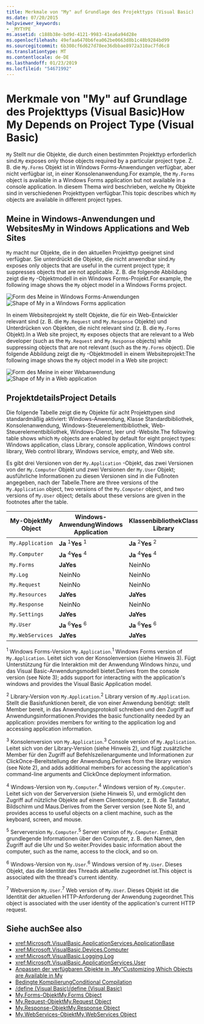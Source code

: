 ```yaml
---
title: Merkmale von "My" auf Grundlage des Projekttyps (Visual Basic)
ms.date: 07/20/2015
helpviewer_keywords:
- _MYTYPE
ms.assetid: c188b38e-bd9d-4121-9983-41ea6a94d28e
ms.openlocfilehash: 49efaa6470b6fea062be0663d8b1c48b9284bd99
ms.sourcegitcommit: 6b308cf6d627d78ee36dbbae8972a310ac7fd6c8
ms.translationtype: MT
ms.contentlocale: de-DE
ms.lasthandoff: 01/23/2019
ms.locfileid: "54671992"
---
```

# <a name="how-my-depends-on-project-type-visual-basic"></a><span data-ttu-id="2b948-102">Merkmale von "My" auf Grundlage des Projekttyps (Visual Basic)</span><span class="sxs-lookup"><span data-stu-id="2b948-102">How My Depends on Project Type (Visual Basic)</span></span>
<span data-ttu-id="2b948-103">`My` Stellt nur die Objekte, die durch einen bestimmten Projekttyp erforderlich sind.</span><span class="sxs-lookup"><span data-stu-id="2b948-103">`My` exposes only those objects required by a particular project type.</span></span> <span data-ttu-id="2b948-104">Z. B. die `My.Forms` Objekt ist in Windows Forms-Anwendungen verfügbar, aber nicht verfügbar ist, in einer Konsolenanwendung.</span><span class="sxs-lookup"><span data-stu-id="2b948-104">For example, the `My.Forms` object is available in a Windows Forms application but not available in a console application.</span></span> <span data-ttu-id="2b948-105">In diesem Thema wird beschrieben, welche `My` Objekte sind in verschiedenen Projekttypen verfügbar.</span><span class="sxs-lookup"><span data-stu-id="2b948-105">This topic describes which `My` objects are available in different project types.</span></span>  
  
## <a name="my-in-windows-applications-and-web-sites"></a><span data-ttu-id="2b948-106">Meine in Windows-Anwendungen und Websites</span><span class="sxs-lookup"><span data-stu-id="2b948-106">My in Windows Applications and Web Sites</span></span>  
 <span data-ttu-id="2b948-107">`My` macht nur Objekte, die in den aktuellen Projekttyp geeignet sind verfügbar. Sie unterdrückt die Objekte, die nicht anwendbar sind.</span><span class="sxs-lookup"><span data-stu-id="2b948-107">`My` exposes only objects that are useful in the current project type; it suppresses objects that are not applicable.</span></span> <span data-ttu-id="2b948-108">Z. B. die folgende Abbildung zeigt die `My` -Objektmodell in ein Windows Forms-Projekt.</span><span class="sxs-lookup"><span data-stu-id="2b948-108">For example, the following image shows the `My` object model in a Windows Forms project.</span></span>  
  
 <span data-ttu-id="2b948-109">![Form des Meine in Windows Forms-Anwendungen](../../../visual-basic/developing-apps/development-with-my/media/myinwinform.png "MyInWinForm")</span><span class="sxs-lookup"><span data-stu-id="2b948-109">![Shape of My in a Windows Forms application](../../../visual-basic/developing-apps/development-with-my/media/myinwinform.png "MyInWinForm")</span></span>  
  
 <span data-ttu-id="2b948-110">In einem Websiteprojekt `My` stellt Objekte, die für ein Web-Entwickler relevant sind (z. B. die `My.Request` und `My.Response` Objekte) und Unterdrücken von Objekten, die nicht relevant sind (z. B. die `My.Forms` Objekt).</span><span class="sxs-lookup"><span data-stu-id="2b948-110">In a Web site project, `My` exposes objects that are relevant to a Web developer (such as the `My.Request` and `My.Response` objects) while suppressing objects that are not relevant (such as the `My.Forms` object).</span></span> <span data-ttu-id="2b948-111">Die folgende Abbildung zeigt die `My` -Objektmodell in einem Websiteprojekt:</span><span class="sxs-lookup"><span data-stu-id="2b948-111">The following image shows the `My` object model in a Web site project:</span></span>  
  
 <span data-ttu-id="2b948-112">![Form des Meine in einer Webanwendung](../../../visual-basic/developing-apps/development-with-my/media/myinweb.png "MyInWeb")</span><span class="sxs-lookup"><span data-stu-id="2b948-112">![Shape of My in a Web application](../../../visual-basic/developing-apps/development-with-my/media/myinweb.png "MyInWeb")</span></span>  
  
## <a name="project-details"></a><span data-ttu-id="2b948-113">Projektdetails</span><span class="sxs-lookup"><span data-stu-id="2b948-113">Project Details</span></span>  
 <span data-ttu-id="2b948-114">Die folgende Tabelle zeigt die `My` Objekte für acht Projekttypen sind standardmäßig aktiviert: Windows-Anwendung, Klasse Standardbibliothek, Konsolenanwendung, Windows-Steuerelementbibliothek, Web-Steuerelementbibliothek, Windows-Dienst, leer und -Website.</span><span class="sxs-lookup"><span data-stu-id="2b948-114">The following table shows which `My` objects are enabled by default for eight project types: Windows application, class Library, console application, Windows control library, Web control library, Windows service, empty, and Web site.</span></span>  
  
 <span data-ttu-id="2b948-115">Es gibt drei Versionen von der `My.Application` -Objekt, das zwei Versionen von der `My.Computer` Objekt und zwei Versionen der `My.User` Objekt; ausführliche Informationen zu diesen Versionen sind in die Fußnoten angegeben, nach der Tabelle.</span><span class="sxs-lookup"><span data-stu-id="2b948-115">There are three versions of the `My.Application` object, two versions of the `My.Computer` object, and two versions of `My.User` object; details about these versions are given in the footnotes after the table.</span></span>  
  
|<span data-ttu-id="2b948-116">My-Objekt</span><span class="sxs-lookup"><span data-stu-id="2b948-116">My Object</span></span>|<span data-ttu-id="2b948-117">Windows-Anwendung</span><span class="sxs-lookup"><span data-stu-id="2b948-117">Windows Application</span></span>|<span data-ttu-id="2b948-118">Klassenbibliothek</span><span class="sxs-lookup"><span data-stu-id="2b948-118">Class Library</span></span>|<span data-ttu-id="2b948-119">Konsolenanwendung</span><span class="sxs-lookup"><span data-stu-id="2b948-119">Console Application</span></span>|<span data-ttu-id="2b948-120">Windows-Steuerelementbibliothek</span><span class="sxs-lookup"><span data-stu-id="2b948-120">Windows Control Library</span></span>|<span data-ttu-id="2b948-121">Websteuerelementbibliothek</span><span class="sxs-lookup"><span data-stu-id="2b948-121">Web Control Library</span></span>|<span data-ttu-id="2b948-122">Windows-Dienst</span><span class="sxs-lookup"><span data-stu-id="2b948-122">Windows Service</span></span>|<span data-ttu-id="2b948-123">Empty</span><span class="sxs-lookup"><span data-stu-id="2b948-123">Empty</span></span>|<span data-ttu-id="2b948-124">Website</span><span class="sxs-lookup"><span data-stu-id="2b948-124">Web Site</span></span>|  
|---|---|---|---|---|---|---|---|---|  
|`My.Application`|<span data-ttu-id="2b948-125">**Ja** <sup>1</sup></span><span class="sxs-lookup"><span data-stu-id="2b948-125">**Yes** <sup>1</sup></span></span>|<span data-ttu-id="2b948-126">**Ja** <sup>2</sup></span><span class="sxs-lookup"><span data-stu-id="2b948-126">**Yes** <sup>2</sup></span></span>|<span data-ttu-id="2b948-127">**Ja** <sup>3</sup></span><span class="sxs-lookup"><span data-stu-id="2b948-127">**Yes** <sup>3</sup></span></span>|<span data-ttu-id="2b948-128">**Ja** <sup>2</sup></span><span class="sxs-lookup"><span data-stu-id="2b948-128">**Yes** <sup>2</sup></span></span>|<span data-ttu-id="2b948-129">Nein</span><span class="sxs-lookup"><span data-stu-id="2b948-129">No</span></span>|<span data-ttu-id="2b948-130">**Ja** <sup>3</sup></span><span class="sxs-lookup"><span data-stu-id="2b948-130">**Yes** <sup>3</sup></span></span>|<span data-ttu-id="2b948-131">Nein</span><span class="sxs-lookup"><span data-stu-id="2b948-131">No</span></span>|<span data-ttu-id="2b948-132">Nein</span><span class="sxs-lookup"><span data-stu-id="2b948-132">No</span></span>|  
|`My.Computer`|<span data-ttu-id="2b948-133">**Ja** <sup>4</sup></span><span class="sxs-lookup"><span data-stu-id="2b948-133">**Yes** <sup>4</sup></span></span>|<span data-ttu-id="2b948-134">**Ja** <sup>4</sup></span><span class="sxs-lookup"><span data-stu-id="2b948-134">**Yes** <sup>4</sup></span></span>|<span data-ttu-id="2b948-135">**Ja** <sup>4</sup></span><span class="sxs-lookup"><span data-stu-id="2b948-135">**Yes** <sup>4</sup></span></span>|<span data-ttu-id="2b948-136">**Ja** <sup>4</sup></span><span class="sxs-lookup"><span data-stu-id="2b948-136">**Yes** <sup>4</sup></span></span>|<span data-ttu-id="2b948-137">**Ja** <sup>5</sup></span><span class="sxs-lookup"><span data-stu-id="2b948-137">**Yes** <sup>5</sup></span></span>|<span data-ttu-id="2b948-138">**Ja** <sup>4</sup></span><span class="sxs-lookup"><span data-stu-id="2b948-138">**Yes** <sup>4</sup></span></span>|<span data-ttu-id="2b948-139">Nein</span><span class="sxs-lookup"><span data-stu-id="2b948-139">No</span></span>|<span data-ttu-id="2b948-140">**Ja** <sup>5</sup></span><span class="sxs-lookup"><span data-stu-id="2b948-140">**Yes** <sup>5</sup></span></span>|  
|`My.Forms`|<span data-ttu-id="2b948-141">**Ja**</span><span class="sxs-lookup"><span data-stu-id="2b948-141">**Yes**</span></span>|<span data-ttu-id="2b948-142">Nein</span><span class="sxs-lookup"><span data-stu-id="2b948-142">No</span></span>|<span data-ttu-id="2b948-143">Nein</span><span class="sxs-lookup"><span data-stu-id="2b948-143">No</span></span>|<span data-ttu-id="2b948-144">**Ja**</span><span class="sxs-lookup"><span data-stu-id="2b948-144">**Yes**</span></span>|<span data-ttu-id="2b948-145">Nein</span><span class="sxs-lookup"><span data-stu-id="2b948-145">No</span></span>|<span data-ttu-id="2b948-146">Nein</span><span class="sxs-lookup"><span data-stu-id="2b948-146">No</span></span>|<span data-ttu-id="2b948-147">Nein</span><span class="sxs-lookup"><span data-stu-id="2b948-147">No</span></span>|<span data-ttu-id="2b948-148">Nein</span><span class="sxs-lookup"><span data-stu-id="2b948-148">No</span></span>|  
|`My.Log`|<span data-ttu-id="2b948-149">Nein</span><span class="sxs-lookup"><span data-stu-id="2b948-149">No</span></span>|<span data-ttu-id="2b948-150">Nein</span><span class="sxs-lookup"><span data-stu-id="2b948-150">No</span></span>|<span data-ttu-id="2b948-151">Nein</span><span class="sxs-lookup"><span data-stu-id="2b948-151">No</span></span>|<span data-ttu-id="2b948-152">Nein</span><span class="sxs-lookup"><span data-stu-id="2b948-152">No</span></span>|<span data-ttu-id="2b948-153">Nein</span><span class="sxs-lookup"><span data-stu-id="2b948-153">No</span></span>|<span data-ttu-id="2b948-154">Nein</span><span class="sxs-lookup"><span data-stu-id="2b948-154">No</span></span>|<span data-ttu-id="2b948-155">Nein</span><span class="sxs-lookup"><span data-stu-id="2b948-155">No</span></span>|<span data-ttu-id="2b948-156">**Ja**</span><span class="sxs-lookup"><span data-stu-id="2b948-156">**Yes**</span></span>|  
|`My.Request`|<span data-ttu-id="2b948-157">Nein</span><span class="sxs-lookup"><span data-stu-id="2b948-157">No</span></span>|<span data-ttu-id="2b948-158">Nein</span><span class="sxs-lookup"><span data-stu-id="2b948-158">No</span></span>|<span data-ttu-id="2b948-159">Nein</span><span class="sxs-lookup"><span data-stu-id="2b948-159">No</span></span>|<span data-ttu-id="2b948-160">Nein</span><span class="sxs-lookup"><span data-stu-id="2b948-160">No</span></span>|<span data-ttu-id="2b948-161">Nein</span><span class="sxs-lookup"><span data-stu-id="2b948-161">No</span></span>|<span data-ttu-id="2b948-162">Nein</span><span class="sxs-lookup"><span data-stu-id="2b948-162">No</span></span>|<span data-ttu-id="2b948-163">Nein</span><span class="sxs-lookup"><span data-stu-id="2b948-163">No</span></span>|<span data-ttu-id="2b948-164">**Ja**</span><span class="sxs-lookup"><span data-stu-id="2b948-164">**Yes**</span></span>|  
|`My.Resources`|<span data-ttu-id="2b948-165">**Ja**</span><span class="sxs-lookup"><span data-stu-id="2b948-165">**Yes**</span></span>|<span data-ttu-id="2b948-166">**Ja**</span><span class="sxs-lookup"><span data-stu-id="2b948-166">**Yes**</span></span>|<span data-ttu-id="2b948-167">**Ja**</span><span class="sxs-lookup"><span data-stu-id="2b948-167">**Yes**</span></span>|<span data-ttu-id="2b948-168">**Ja**</span><span class="sxs-lookup"><span data-stu-id="2b948-168">**Yes**</span></span>|<span data-ttu-id="2b948-169">**Ja**</span><span class="sxs-lookup"><span data-stu-id="2b948-169">**Yes**</span></span>|<span data-ttu-id="2b948-170">**Ja**</span><span class="sxs-lookup"><span data-stu-id="2b948-170">**Yes**</span></span>|<span data-ttu-id="2b948-171">Nein</span><span class="sxs-lookup"><span data-stu-id="2b948-171">No</span></span>|<span data-ttu-id="2b948-172">Nein</span><span class="sxs-lookup"><span data-stu-id="2b948-172">No</span></span>|  
|`My.Response`|<span data-ttu-id="2b948-173">Nein</span><span class="sxs-lookup"><span data-stu-id="2b948-173">No</span></span>|<span data-ttu-id="2b948-174">Nein</span><span class="sxs-lookup"><span data-stu-id="2b948-174">No</span></span>|<span data-ttu-id="2b948-175">Nein</span><span class="sxs-lookup"><span data-stu-id="2b948-175">No</span></span>|<span data-ttu-id="2b948-176">Nein</span><span class="sxs-lookup"><span data-stu-id="2b948-176">No</span></span>|<span data-ttu-id="2b948-177">Nein</span><span class="sxs-lookup"><span data-stu-id="2b948-177">No</span></span>|<span data-ttu-id="2b948-178">Nein</span><span class="sxs-lookup"><span data-stu-id="2b948-178">No</span></span>|<span data-ttu-id="2b948-179">Nein</span><span class="sxs-lookup"><span data-stu-id="2b948-179">No</span></span>|<span data-ttu-id="2b948-180">**Ja**</span><span class="sxs-lookup"><span data-stu-id="2b948-180">**Yes**</span></span>|  
|`My.Settings`|<span data-ttu-id="2b948-181">**Ja**</span><span class="sxs-lookup"><span data-stu-id="2b948-181">**Yes**</span></span>|<span data-ttu-id="2b948-182">**Ja**</span><span class="sxs-lookup"><span data-stu-id="2b948-182">**Yes**</span></span>|<span data-ttu-id="2b948-183">**Ja**</span><span class="sxs-lookup"><span data-stu-id="2b948-183">**Yes**</span></span>|<span data-ttu-id="2b948-184">**Ja**</span><span class="sxs-lookup"><span data-stu-id="2b948-184">**Yes**</span></span>|<span data-ttu-id="2b948-185">**Ja**</span><span class="sxs-lookup"><span data-stu-id="2b948-185">**Yes**</span></span>|<span data-ttu-id="2b948-186">**Ja**</span><span class="sxs-lookup"><span data-stu-id="2b948-186">**Yes**</span></span>|<span data-ttu-id="2b948-187">Nein</span><span class="sxs-lookup"><span data-stu-id="2b948-187">No</span></span>|<span data-ttu-id="2b948-188">Nein</span><span class="sxs-lookup"><span data-stu-id="2b948-188">No</span></span>|  
|`My.User`|<span data-ttu-id="2b948-189">**Ja** <sup>6</sup></span><span class="sxs-lookup"><span data-stu-id="2b948-189">**Yes** <sup>6</sup></span></span>|<span data-ttu-id="2b948-190">**Ja** <sup>6</sup></span><span class="sxs-lookup"><span data-stu-id="2b948-190">**Yes** <sup>6</sup></span></span>|<span data-ttu-id="2b948-191">**Ja** <sup>6</sup></span><span class="sxs-lookup"><span data-stu-id="2b948-191">**Yes** <sup>6</sup></span></span>|<span data-ttu-id="2b948-192">**Ja** <sup>6</sup></span><span class="sxs-lookup"><span data-stu-id="2b948-192">**Yes** <sup>6</sup></span></span>|<span data-ttu-id="2b948-193">**Ja** <sup>7</sup></span><span class="sxs-lookup"><span data-stu-id="2b948-193">**Yes** <sup>7</sup></span></span>|<span data-ttu-id="2b948-194">**Ja** <sup>6</sup></span><span class="sxs-lookup"><span data-stu-id="2b948-194">**Yes** <sup>6</sup></span></span>|<span data-ttu-id="2b948-195">Nein</span><span class="sxs-lookup"><span data-stu-id="2b948-195">No</span></span>|<span data-ttu-id="2b948-196">**Ja** <sup>7</sup></span><span class="sxs-lookup"><span data-stu-id="2b948-196">**Yes** <sup>7</sup></span></span>|  
|`My.WebServices`|<span data-ttu-id="2b948-197">**Ja**</span><span class="sxs-lookup"><span data-stu-id="2b948-197">**Yes**</span></span>|<span data-ttu-id="2b948-198">**Ja**</span><span class="sxs-lookup"><span data-stu-id="2b948-198">**Yes**</span></span>|<span data-ttu-id="2b948-199">**Ja**</span><span class="sxs-lookup"><span data-stu-id="2b948-199">**Yes**</span></span>|<span data-ttu-id="2b948-200">**Ja**</span><span class="sxs-lookup"><span data-stu-id="2b948-200">**Yes**</span></span>|<span data-ttu-id="2b948-201">**Ja**</span><span class="sxs-lookup"><span data-stu-id="2b948-201">**Yes**</span></span>|<span data-ttu-id="2b948-202">**Ja**</span><span class="sxs-lookup"><span data-stu-id="2b948-202">**Yes**</span></span>|<span data-ttu-id="2b948-203">Nein</span><span class="sxs-lookup"><span data-stu-id="2b948-203">No</span></span>|<span data-ttu-id="2b948-204">Nein</span><span class="sxs-lookup"><span data-stu-id="2b948-204">No</span></span>|  
  
 <span data-ttu-id="2b948-205"><sup>1</sup> Windows Forms-Version `My.Application`.</span><span class="sxs-lookup"><span data-stu-id="2b948-205"><sup>1</sup> Windows Forms version of `My.Application`.</span></span> <span data-ttu-id="2b948-206">Leitet sich von der Konsolenversion (siehe Hinweis 3). Fügt Unterstützung für die Interaktion mit der Anwendung Windows hinzu, und das Visual Basic-Anwendungsmodell bietet.</span><span class="sxs-lookup"><span data-stu-id="2b948-206">Derives from the console version (see Note 3); adds support for interacting with the application's windows and provides the Visual Basic Application model.</span></span>  
  
 <span data-ttu-id="2b948-207"><sup>2</sup> Library-Version von `My.Application`.</span><span class="sxs-lookup"><span data-stu-id="2b948-207"><sup>2</sup> Library version of `My.Application`.</span></span> <span data-ttu-id="2b948-208">Stellt die Basisfunktionen bereit, die von einer Anwendung benötigt: stellt Member bereit, in das Anwendungsprotokoll schreiben und den Zugriff auf Anwendungsinformationen.</span><span class="sxs-lookup"><span data-stu-id="2b948-208">Provides the basic functionality needed by an application: provides members for writing to the application log and accessing application information.</span></span>  
  
 <span data-ttu-id="2b948-209"><sup>3</sup> Konsolenversion von `My.Application`.</span><span class="sxs-lookup"><span data-stu-id="2b948-209"><sup>3</sup> Console version of `My.Application`.</span></span> <span data-ttu-id="2b948-210">Leitet sich von der Library-Version (siehe Hinweis 2), und fügt zusätzliche Member für den Zugriff auf Befehlszeilenargumente und Informationen zur ClickOnce-Bereitstellung der Anwendung.</span><span class="sxs-lookup"><span data-stu-id="2b948-210">Derives from the library version (see Note 2), and adds additional members for accessing the application's command-line arguments and ClickOnce deployment information.</span></span>  
  
 <span data-ttu-id="2b948-211"><sup>4</sup> Windows-Version von `My.Computer`.</span><span class="sxs-lookup"><span data-stu-id="2b948-211"><sup>4</sup> Windows version of `My.Computer`.</span></span> <span data-ttu-id="2b948-212">Leitet sich von der Serverversion (siehe Hinweis 5), und ermöglicht den Zugriff auf nützliche Objekte auf einem Clientcomputer, z. B. die Tastatur, Bildschirm und Maus.</span><span class="sxs-lookup"><span data-stu-id="2b948-212">Derives from the Server version (see Note 5), and provides access to useful objects on a client machine, such as the keyboard, screen, and mouse.</span></span>  
  
 <span data-ttu-id="2b948-213"><sup>5</sup> Serverversion `My.Computer`.</span><span class="sxs-lookup"><span data-stu-id="2b948-213"><sup>5</sup> Server version of `My.Computer`.</span></span> <span data-ttu-id="2b948-214">Enthält grundlegende Informationen über den Computer, z. B. den Namen, den Zugriff auf die Uhr und So weiter.</span><span class="sxs-lookup"><span data-stu-id="2b948-214">Provides basic information about the computer, such as the name, access to the clock, and so on.</span></span>  
  
 <span data-ttu-id="2b948-215"><sup>6</sup> Windows-Version von `My.User`.</span><span class="sxs-lookup"><span data-stu-id="2b948-215"><sup>6</sup> Windows version of `My.User`.</span></span> <span data-ttu-id="2b948-216">Dieses Objekt, das die Identität des Threads aktuelle zugeordnet ist.</span><span class="sxs-lookup"><span data-stu-id="2b948-216">This object is associated with the thread's current identity.</span></span>  
  
 <span data-ttu-id="2b948-217"><sup>7</sup> Webversion `My.User`.</span><span class="sxs-lookup"><span data-stu-id="2b948-217"><sup>7</sup> Web version of `My.User`.</span></span> <span data-ttu-id="2b948-218">Dieses Objekt ist die Identität der aktuellen HTTP-Anforderung der Anwendung zugeordnet.</span><span class="sxs-lookup"><span data-stu-id="2b948-218">This object is associated with the user identity of the application's current HTTP request.</span></span>  
  
## <a name="see-also"></a><span data-ttu-id="2b948-219">Siehe auch</span><span class="sxs-lookup"><span data-stu-id="2b948-219">See also</span></span>
- <xref:Microsoft.VisualBasic.ApplicationServices.ApplicationBase>
- <xref:Microsoft.VisualBasic.Devices.Computer>
- <xref:Microsoft.VisualBasic.Logging.Log>
- <xref:Microsoft.VisualBasic.ApplicationServices.User>
- [<span data-ttu-id="2b948-220">Anpassen der verfügbaren Objekte in „My“</span><span class="sxs-lookup"><span data-stu-id="2b948-220">Customizing Which Objects are Available in My</span></span>](../../../visual-basic/developing-apps/customizing-extending-my/customizing-which-objects-are-available-in-my.md)
- [<span data-ttu-id="2b948-221">Bedingte Kompilierung</span><span class="sxs-lookup"><span data-stu-id="2b948-221">Conditional Compilation</span></span>](../../../visual-basic/programming-guide/program-structure/conditional-compilation.md)
- [<span data-ttu-id="2b948-222">/define (Visual Basic)</span><span class="sxs-lookup"><span data-stu-id="2b948-222">/define (Visual Basic)</span></span>](../../../visual-basic/reference/command-line-compiler/define.md)
- [<span data-ttu-id="2b948-223">My.Forms-Objekt</span><span class="sxs-lookup"><span data-stu-id="2b948-223">My.Forms Object</span></span>](../../../visual-basic/language-reference/objects/my-forms-object.md)
- [<span data-ttu-id="2b948-224">My.Request-Objekt</span><span class="sxs-lookup"><span data-stu-id="2b948-224">My.Request Object</span></span>](../../../visual-basic/language-reference/objects/my-request-object.md)
- [<span data-ttu-id="2b948-225">My.Response-Objekt</span><span class="sxs-lookup"><span data-stu-id="2b948-225">My.Response Object</span></span>](../../../visual-basic/language-reference/objects/my-response-object.md)
- [<span data-ttu-id="2b948-226">My.WebServices-Objekt</span><span class="sxs-lookup"><span data-stu-id="2b948-226">My.WebServices Object</span></span>](../../../visual-basic/language-reference/objects/my-webservices-object.md)
